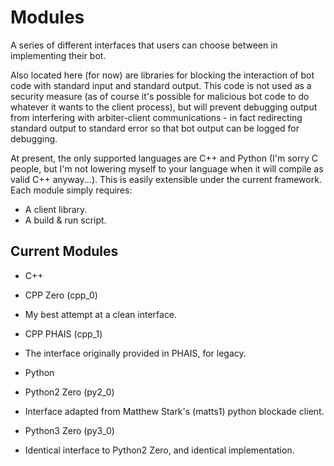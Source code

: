 Modules
=======

A series of different interfaces that users can choose between in implementing their bot.

Also located here (for now) are libraries for blocking the interaction of bot code with standard input and standard output.  This code is not used as a security measure (as of course it's possible for malicious bot code to do whatever it wants to the client process), but will prevent debugging output from interfering with arbiter-client communications - in fact redirecting standard output to standard error so that bot output can be logged for debugging.

At present, the only supported languages are C++ and Python (I'm sorry C people, but I'm not lowering myself to your language when it will compile as valid C++ anyway...).  This is easily extensible under the current framework.  Each module simply requires:
 - A client library.
 - A build & run script.


Current Modules
---------------

- C++
 - CPP Zero (cpp_0)
  - My best attempt at a clean interface.
 - CPP PHAIS (cpp_1)
  - The interface originally provided in PHAIS, for legacy.

- Python
 - Python2 Zero (py2_0)
  - Interface adapted from Matthew Stark's (matts1) python blockade client.
 - Python3 Zero (py3_0)
  - Identical interface to Python2 Zero, and identical implementation.


